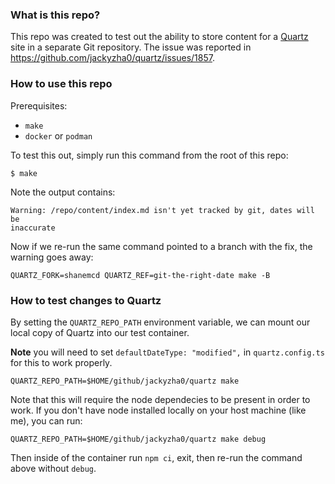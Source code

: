 ### What is this repo?

This repo was created to test out the ability to store content for a [Quartz](http://quartz.jzhao.xyz) site
in a separate Git repository. The issue was reported in https://github.com/jackyzha0/quartz/issues/1857.

### How to use this repo

Prerequisites:

- `make`
- `docker` or `podman`

To test this out, simply run this command from the root of this repo:

```
$ make
```

Note the output contains:

```
Warning: /repo/content/index.md isn't yet tracked by git, dates will be
inaccurate
```

Now if we re-run the same command pointed to a branch with the fix, the warning
goes away:

```
QUARTZ_FORK=shanemcd QUARTZ_REF=git-the-right-date make -B
```

### How to test changes to Quartz

By setting the `QUARTZ_REPO_PATH` environment variable, we can mount our local
copy of Quartz into our test container.

**Note** you will need to set `defaultDateType: "modified",` in
`quartz.config.ts` for this to work properly.

```
QUARTZ_REPO_PATH=$HOME/github/jackyzha0/quartz make
```

Note that this will require the node dependecies to be present in order to
work. If you don't have node installed locally on your host machine (like me),
you can run:

```
QUARTZ_REPO_PATH=$HOME/github/jackyzha0/quartz make debug
```

Then inside of the container run `npm ci`, exit, then re-run the command above
without `debug`.
